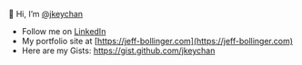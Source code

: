 <!---
jkeychan/jkeychan is a ✨ special ✨ repository because its `README.md` (this file) appears on your GitHub profile.
You can click the Preview link to take a look at your changes.
--->
👋  Hi, I’m [@jkeychan](https://github.com/jkeychan)

* Follow me on [LinkedIn](https://www.linkedin.com/in/jeffb0llinger/)
* My portfolio site at [https://jeff-bollinger.com](https://jeff-bollinger.com)
* Here are my Gists: https://gist.github.com/jkeychan





